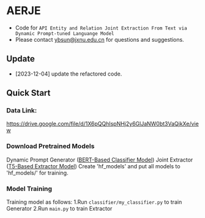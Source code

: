 # AERJE
- Code for ``API Entity and Relation Joint Extraction From Text via Dynamic Prompt-tuned Languange Model``
- Please contact ybsun@jxnu.edu.cn for questions and suggestions.

## Update
- [2023-12-04] update the refactored code.

## Quick Start
### Data Link:
https://drive.google.com/file/d/1X6pQQhIspNHj2y6GlJaNW0bt3VaQjkXe/view

### Download Pretrained Models
Dynamic Prompt Generator ([BERT-Based Classifier Model](https://huggingface.co/bert-base-uncased))
Joint Extractor ([T5-Based Extractor Model](https://drive.google.com/file/d/15OFkWw8kJA1k2g_zehZ0pxcjTABY2iF1/view))
Create 'hf_models' and put all models to 'hf_models/' for training.

### Model Training
Training model as follows:
1.Run `classifier/my_classifier.py` to train Generator
2.Run `main.py` to train Extractor
